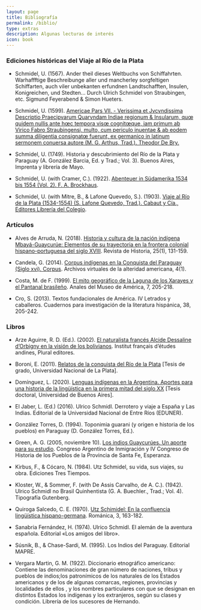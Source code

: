 ```yaml
---
layout: page
title: Bibliografía
permalink: /biblio/
type: extras
description: Algunas lecturas de interés
icon: book
---
```



### Ediciones históricas del Viaje al Río de la Plata

* Schmidel, U. (1567). Ander theil dieses Weltbuchs von Schiffahrten. Warhaffftige Beschreibunge aller und mancherley sorgfeltigen Schiffarten, auch viler unbekanten erfundnen Landtschafften, Insulen, Konigreichen, und Stedten... Durch Ulrich Schmidel von Straubingen, etc. Sigmund Feyerabend & Simon Hueters.

* Schmidel, U. (1599). [Americae Pars VII. - Verissima et Jvcvndissima Descriptio Praecipvarum Quarvndam Indiae regionum & Insularum, quœ quidem nullis ante hœc tempora visœ cognitœque, iam primum ab Virico Fabro Straubingensi, multo, cum periculo inuentae & ab eodem summa diligentia consignatœ fuerunt, ex germanico in latinum sermonem conuersa autore (M. G. Arthus, Trad.). Theodor De Bry.](https://archive.org/details/verahistoriaadmi00schm)

* Schmidel, U. (1749). Historia y descubrimiento del Río de la Plata y Paraguay (A. González Barcia, Ed. y Trad.; Vol. 3). Buenos Aires, Imprenta y librería de Mayo.

* Schmidel, U. (with Cramer, C.). (1922). [Abenteuer in Südamerika 1534 bis 1554 (Vol. 2). F. A. Brockhaus](https://archive.org/details/abenteuerinsudam00schm/mode/1up?view=theater).

* Schmidel, U. (with Mitre, B., & Lafone Quevedo, S.). (1903). [Viaje al Río de la Plata (1534-1554) (S. Lafone Quevedo, Trad.). Cabaut y Cía., Editores Librería del Colegio](https://archive.org/details/ldpd_11899125_000/page/n14/mode/1up?view=theater&q=1567).


### Artículos

* Alves de Arruda, N. (2018). [Historia y cultura de la nación indígena Mbayá-Guaycurúe: Elementos de su trayectoria en la frontera colonial hispano-portuguesa del siglo XVIII](https://doi.org/http://dx.doi.org/10.4067/S0717-88322018000100131). Revista de Historia, 25(1), 131-159. 

* Candela, G. (2014). [Corpus indígenas en la Conquista del Paraguay (Siglo xvi). Corpus](https://doi.org/10.4000/corpusarchivos.718). Archivos virtuales de la alteridad americana, 4(1). 

* Costa, M. de F. (1999). [El mito geográfico de la Laguna de los Xarayes y el Pantanal brasileño](http://www.fuesp.com/publicaciones_revistas_numeros_articulos.asp?cdnumero=146). Anales del Museo de América, 7, 205-218.

* Cro, S. (2013). Textos fundacionales de América. IV Letrados y caballeros. Cuadernos para investigación de la literatura hispánica, 38, 205-242. 


### Libros

* Arze Aguirre, R. D. (Ed.). (2002). [El naturalista francés Alcide Dessaline d’Orbigny en la visión de los bolivianos](https://doi.org/10.4000/books.ifea.3851). Institut français d’études andines, Plural editores. 

* Boroni, E. (2011). [Relatos de la conquista del Río de la Plata](https://sedici.unlp.edu.ar/handle/10915/142257) [Tesis de grado, Universidad Nacional de La Plata]. 

* Domínguez, L. (2020). [Lenguas indígenas en la Argentina. Aportes para una historia de la lingüística en la primera mitad del siglo XX](http://repositorio.filo.uba.ar/handle/filodigital/12181) [Tesis doctoral, Universidad de Buenos Aires]. 

* El Jaber, L. (Ed.) (2016). Ulrico Schmidl. Derrotero y viaje a España y Las Indias. Editorial de la Universidad Nacional de Entre Ríos (EDUNER).

* González Torres, D. (1994). Toponimia guarani (y origen e historia de los pueblos) en Paraguay (D. González Torres, Ed.).

* Green, A. G. (2005, noviembre 10). [Los indios Guaycurúes. Un aporte para su estudio](http://www.santafe-conicet.gov.ar/sipar/2005_inmigracion/green_2.doc). Congreso Argentino de Inmigración y IV Congreso de Historia de los Pueblos de la Provincia de Santa Fe, Esperanza. 

* Kirbus, F., & Cócaro, N. (1984). Utz Schmidel, su vida, sus viajes, su obra. Ediciones Tres Tiempos.

* Kloster, W., & Sommer, F. (with De Assis Carvalho,  de A. C.). (1942). Ulrico Schmidl no Brasil Quinhentista (G. A. Buechler., Trad.; Vol. 4). Tipografía Gutenberg.

* Quiroga Salcedo, C. E. (1970). [Utz Schimidel: En la confluencia lingüística hispano-germana](http://sedici.unlp.edu.ar/handle/10915/14234). Románica, 3, 163-182. 

* Sanabria Fernández, H. (1974). Ulrico Schmidl. El alemán de la aventura española. Editorial «Los amigos del libro».

* Súsnik, B., & Chase-Sardi, M. (1995). Los Indios del Paraguay. Editorial MAPRE.

* Vergara Martin, G. M. (1922). Diccionario etnográfico americano: Contiene las denominaciones de gran número de naciones, tribus y pueblos de indios;los patronímicos de los naturales de los Estados americanos y de los de algunas comarcas, regiones, provincias y localidades de ellos , y los nombres particulares con que se designan en distintos Estados los indígenas y los extranjeros, según su clases y condición. Librería de los sucesores de Hernando.


